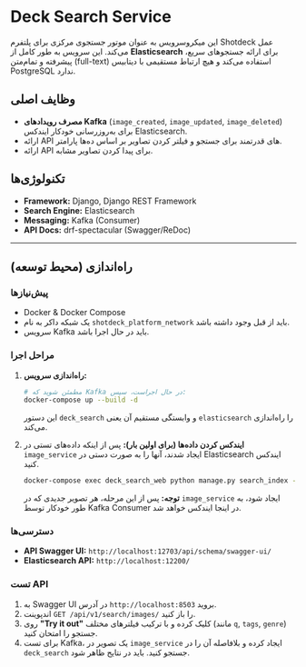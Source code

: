 # Deck Search Service

این میکروسرویس به عنوان موتور جستجوی مرکزی برای پلتفرم Shotdeck عمل می‌کند. این سرویس به طور کامل از **Elasticsearch** برای ارائه جستجوهای سریع، پیشرفته و تمام‌متن (full-text) استفاده می‌کند و هیچ ارتباط مستقیمی با دیتابیس PostgreSQL ندارد.

## وظایف اصلی

- **مصرف رویدادهای Kafka** (`image_created`, `image_updated`, `image_deleted`) برای به‌روزرسانی خودکار ایندکس Elasticsearch.
- ارائه API های قدرتمند برای جستجو و فیلتر کردن تصاویر بر اساس ده‌ها پارامتر.
- ارائه API برای پیدا کردن تصاویر مشابه.

## تکنولوژی‌ها

- **Framework:** Django, Django REST Framework
- **Search Engine:** Elasticsearch
- **Messaging:** Kafka (Consumer)
- **API Docs:** drf-spectacular (Swagger/ReDoc)

---

## راه‌اندازی (محیط توسعه)

### پیش‌نیازها

- Docker & Docker Compose
- یک شبکه داکر به نام `shotdeck_platform_network` باید از قبل وجود داشته باشد.
- سرویس Kafka باید در حال اجرا باشد.

### مراحل اجرا

1.  **راه‌اندازی سرویس:**

    ```bash
    # مطمئن شوید که Kafka در حال اجراست، سپس:
    docker-compose up --build -d
    ```

    این دستور `deck_search` و وابستگی مستقیم آن یعنی `elasticsearch` را راه‌اندازی می‌کند.

2.  **ایندکس کردن داده‌ها (برای اولین بار):**
    پس از اینکه داده‌های تستی در `image_service` ایجاد شدند، آنها را به صورت دستی در Elasticsearch ایندکس کنید.
    ```bash
    docker-compose exec deck_search_web python manage.py search_index --rebuild -f
    ```
    **توجه:** پس از این مرحله، هر تصویر جدیدی که در `image_service` ایجاد شود، به طور خودکار توسط Kafka Consumer در اینجا ایندکس خواهد شد.

### دسترسی‌ها

- **API Swagger UI:** `http://localhost:12703/api/schema/swagger-ui/`
- **Elasticsearch API:** `http://localhost:12200/`

### تست API

1.  به Swagger UI در آدرس `http://localhost:8503` بروید.
2.  اندپوینت `GET /api/v1/search/images/` را باز کنید.
3.  روی **"Try it out"** کلیک کرده و با ترکیب فیلترهای مختلف (مانند `q`, `tags`, `genre`) جستجو را امتحان کنید.
4.  برای تست Kafka، یک تصویر در `image_service` ایجاد کرده و بلافاصله آن را در `deck_search` جستجو کنید. باید در نتایج ظاهر شود.
